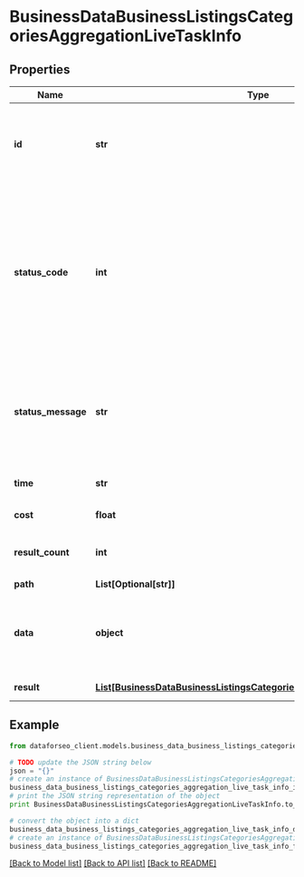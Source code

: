 # BusinessDataBusinessListingsCategoriesAggregationLiveTaskInfo


## Properties

Name | Type | Description | Notes
------------ | ------------- | ------------- | -------------
**id** | **str** | task identifier unique task identifier in our system in the UUID format | [optional] 
**status_code** | **int** | status code of the task generated by DataForSEO, can be within the following range: 10000-60000 you can find the full list of the response codes here | [optional] 
**status_message** | **str** | informational message of the task you can find the full list of general informational messages here | [optional] 
**time** | **str** | execution time, seconds | [optional] 
**cost** | **float** | total tasks cost, USD | [optional] 
**result_count** | **int** | number of elements in the result array | [optional] 
**path** | **List[Optional[str]]** | URL path | [optional] 
**data** | **object** | contains the same parameters that you specified in the POST request | [optional] 
**result** | [**List[BusinessDataBusinessListingsCategoriesAggregationLiveResultInfo]**](BusinessDataBusinessListingsCategoriesAggregationLiveResultInfo.md) | array of results | [optional] 

## Example

```python
from dataforseo_client.models.business_data_business_listings_categories_aggregation_live_task_info import BusinessDataBusinessListingsCategoriesAggregationLiveTaskInfo

# TODO update the JSON string below
json = "{}"
# create an instance of BusinessDataBusinessListingsCategoriesAggregationLiveTaskInfo from a JSON string
business_data_business_listings_categories_aggregation_live_task_info_instance = BusinessDataBusinessListingsCategoriesAggregationLiveTaskInfo.from_json(json)
# print the JSON string representation of the object
print BusinessDataBusinessListingsCategoriesAggregationLiveTaskInfo.to_json()

# convert the object into a dict
business_data_business_listings_categories_aggregation_live_task_info_dict = business_data_business_listings_categories_aggregation_live_task_info_instance.to_dict()
# create an instance of BusinessDataBusinessListingsCategoriesAggregationLiveTaskInfo from a dict
business_data_business_listings_categories_aggregation_live_task_info_form_dict = business_data_business_listings_categories_aggregation_live_task_info.from_dict(business_data_business_listings_categories_aggregation_live_task_info_dict)
```
[[Back to Model list]](../README.md#documentation-for-models) [[Back to API list]](../README.md#documentation-for-api-endpoints) [[Back to README]](../README.md)


